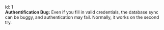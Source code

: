 id: 1  
**Authentification Bug:** Even if you fill in valid credentials, the database sync can be buggy, and authentication may fail. Normally, it works on the second try.  

